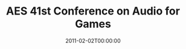 ---
acronym: AES 41st
date: '2011-02-02T00:00:00'
ext_url: http://www.aes.org/events/41/
location: London, UK
submission_date: '2010-09-24T00:00:00'
title: AES 41st Conference on Audio for Games
---